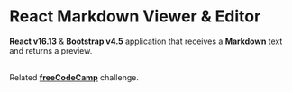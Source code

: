 # React Markdown Viewer & Editor

**React v16.13** & **Bootstrap v4.5** application that receives a **Markdown** text and returns a preview.<br /><br />

Related [**freeCodeCamp**](https://www.freecodecamp.org/learn/front-end-libraries/front-end-libraries-projects/build-a-markdown-previewer) challenge.
